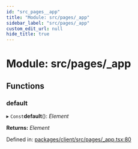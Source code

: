 ```yaml
---
id: "src_pages__app"
title: "Module: src/pages/_app"
sidebar_label: "src/pages/_app"
custom_edit_url: null
hide_title: true
---
```


# Module: src/pages/\_app

## Functions

### default

▸ `Const`**default**(): *Element*

**Returns:** *Element*

Defined in: [packages/client/src/pages/_app.tsx:80](https://github.com/xr3ngine/xr3ngine/blob/7e8e151f1/packages/client/src/pages/_app.tsx#L80)
